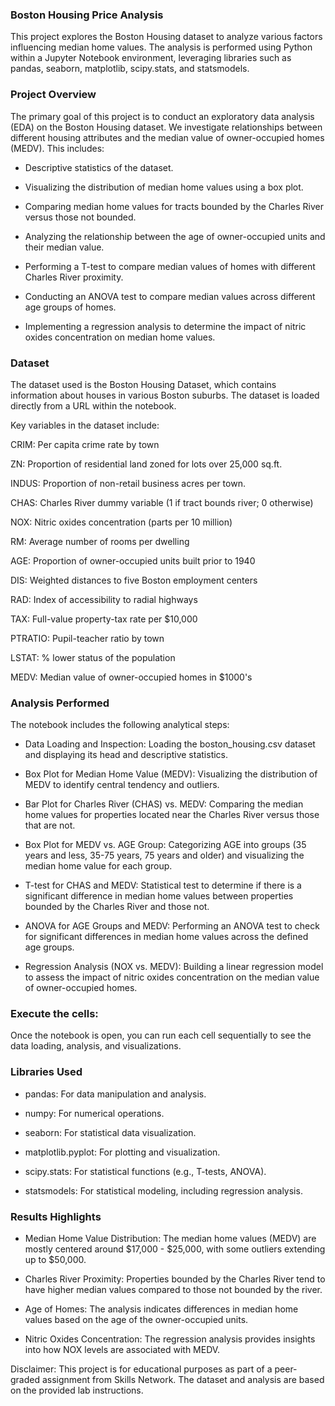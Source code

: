### Boston Housing Price Analysis
This project explores the Boston Housing dataset to analyze various factors influencing median home values. The analysis is performed using Python within a Jupyter Notebook environment, leveraging libraries such as pandas, seaborn, matplotlib, scipy.stats, and statsmodels.

### Project Overview
The primary goal of this project is to conduct an exploratory data analysis (EDA) on the Boston Housing dataset. We investigate relationships between different housing attributes and the median value of owner-occupied homes (MEDV). This includes:

- Descriptive statistics of the dataset.

- Visualizing the distribution of median home values using a box plot.

- Comparing median home values for tracts bounded by the Charles River versus those not bounded.

- Analyzing the relationship between the age of owner-occupied units and their median value.

- Performing a T-test to compare median values of homes with different Charles River proximity.

- Conducting an ANOVA test to compare median values across different age groups of homes.

- Implementing a regression analysis to determine the impact of nitric oxides concentration on median home values.

### Dataset
The dataset used is the Boston Housing Dataset, which contains information about houses in various Boston suburbs. The dataset is loaded directly from a URL within the notebook.

Key variables in the dataset include:

CRIM: Per capita crime rate by town

ZN: Proportion of residential land zoned for lots over 25,000 sq.ft.

INDUS: Proportion of non-retail business acres per town.

CHAS: Charles River dummy variable (1 if tract bounds river; 0 otherwise)

NOX: Nitric oxides concentration (parts per 10 million)

RM: Average number of rooms per dwelling

AGE: Proportion of owner-occupied units built prior to 1940

DIS: Weighted distances to five Boston employment centers

RAD: Index of accessibility to radial highways

TAX: Full-value property-tax rate per $10,000

PTRATIO: Pupil-teacher ratio by town

LSTAT: % lower status of the population

MEDV: Median value of owner-occupied homes in $1000's

### Analysis Performed
The notebook includes the following analytical steps:

- Data Loading and Inspection: Loading the boston_housing.csv dataset and displaying its head and descriptive statistics.

- Box Plot for Median Home Value (MEDV): Visualizing the distribution of MEDV to identify central tendency and outliers.

- Bar Plot for Charles River (CHAS) vs. MEDV: Comparing the median home values for properties located near the Charles River versus those that are not.

- Box Plot for MEDV vs. AGE Group: Categorizing AGE into groups (35 years and less, 35-75 years, 75 years and older) and visualizing the median home value for each group.

- T-test for CHAS and MEDV: Statistical test to determine if there is a significant difference in median home values between properties bounded by the Charles River and those not.

- ANOVA for AGE Groups and MEDV: Performing an ANOVA test to check for significant differences in median home values across the defined age groups.

- Regression Analysis (NOX vs. MEDV): Building a linear regression model to assess the impact of nitric oxides concentration on the median value of owner-occupied homes.

### Execute the cells:
Once the notebook is open, you can run each cell sequentially to see the data loading, analysis, and visualizations.

### Libraries Used
- pandas: For data manipulation and analysis.

- numpy: For numerical operations.

- seaborn: For statistical data visualization.

- matplotlib.pyplot: For plotting and visualization.

- scipy.stats: For statistical functions (e.g., T-tests, ANOVA).

- statsmodels: For statistical modeling, including regression analysis.

### Results Highlights
- Median Home Value Distribution: The median home values (MEDV) are mostly centered around $17,000 - $25,000, with some outliers extending up to $50,000.

- Charles River Proximity: Properties bounded by the Charles River tend to have higher median values compared to those not bounded by the river.

- Age of Homes: The analysis indicates differences in median home values based on the age of the owner-occupied units.

- Nitric Oxides Concentration: The regression analysis provides insights into how NOX levels are associated with MEDV.

Disclaimer: This project is for educational purposes as part of a peer-graded assignment from Skills Network. The dataset and analysis are based on the provided lab instructions.
